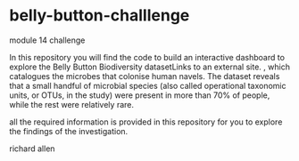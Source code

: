 # belly-button-challlenge
module 14 challenge

In this repository you will find the code to build an interactive dashboard to explore the Belly Button Biodiversity datasetLinks to an external site.
, which catalogues the microbes that colonise human navels.
The dataset reveals that a small handful of microbial species (also called operational taxonomic units, or OTUs, in the study) were
present in more than 70% of people, while the rest were relatively rare.

all the required information is provided in this repository for you to explore the findings of the investigation.



richard allen
